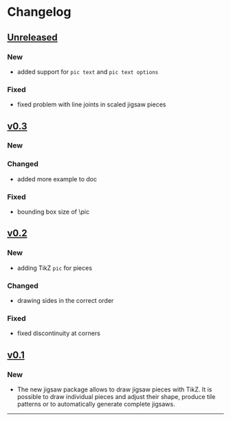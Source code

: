 # Changelog

## [Unreleased]

### New

- added support for `pic text` and `pic text options`

### Fixed

- fixed problem with line joints in scaled jigsaw pieces


## [v0.3]

### New

### Changed

- added more example to doc

### Fixed

- bounding box size of \pic

## [v0.2]

### New

- adding TikZ `pic` for pieces

### Changed

- drawing sides in the correct order

### Fixed

- fixed discontinuity at corners

## [v0.1]

### New

- The new jigsaw package allows to draw jigsaw pieces with TikZ. It is 
possible to draw individual pieces and adjust their shape,
produce tile patterns or to automatically generate complete jigsaws.

------

[Unreleased]: https://github.com/samcarter/jigsaw/compare/v0.3...HEAD
[v0.3]: https://github.com/samcarter/jigsaw/compare/v0.2...v0.3
[v0.2]: https://github.com/samcarter/jigsaw/compare/v0.1...v0.2
[v0.1]: https://github.com/samcarter/jigsaw/compare/v0.0...v0.1
